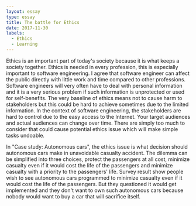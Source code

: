 ```yaml
---
layout: essay
type: essay
title: The battle for Ethics
date: 2017-11-30
labels:
  - Ethics
  - Learning
---
```



Ethics is an important part of today's society because it is what keeps a society together. Ethics is needed in every profession, this is especially important to software engineering. I agree that software engineer can affect the public directly with little work and time compared to other professions. Software engineers will very often have to deal with personal information and it is a very serious problem if such information is unprotected or used for self-benefits. The very baseline of ethics means not to cause harm to stakeholders but this could be hard to achieve sometimes due to the limited information. In the context of software engineering, the stakeholders are hard to control due to the easy access to the Internet. Your target audiences and actual audiences can change over time. There are simply too much to consider that could cause potential ethics issue which will make simple tasks undoable. 


In "Case study: Autonomous cars", the ethics issue is what decision should autonomous cars make in unavoidable casualty accident.  The dilemma can be simplified into three choices, protect the passengers at all cost, minimize casualty even if it would cost the life of the passengers and minimize casualty with a priority to the passengers' life. Survey result show people wish to see autonomous cars programmed to minimize casualty even if it would cost the life of the passengers. But they questioned it would get implemented and they don't want to own such autonomous cars because nobody would want to buy a car that will sacrifice itself. 
